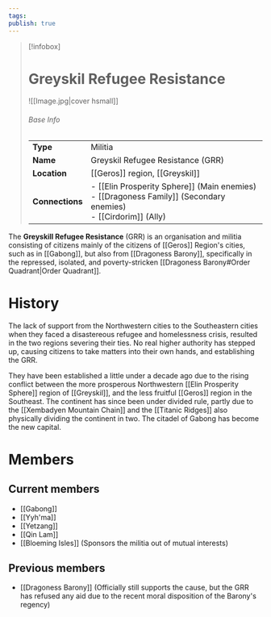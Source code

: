 ```yaml
---
tags: 
publish: true
---
```

> [!infobox]  
> # Greyskil Refugee Resistance
> ![[Image.jpg|cover hsmall]]  
> ###### Base Info
> | | |  
> |---|---|  
> | **Type** | Militia | 
> | **Name** | Greyskil Refugee Resistance (GRR) |
> | **Location** | [[Geros]] region, [[Greyskil]] |
> | **Connections** | - [[Elin Prosperity Sphere]] (Main enemies)<br>- [[Dragoness Family]] (Secondary enemies)<br>- [[Cirdorim]] (Ally) |

The **Greyskill Refugee Resistance** (GRR) is an organisation and militia consisting of citizens mainly of the citizens of [[Geros]] Region's cities, such as in [[Gabong]], but also from [[Dragoness Barony]], specifically in the repressed, isolated, and poverty-stricken [[Dragoness Barony#Order Quadrant|Order Quadrant]]. 
# History
The lack of support from the Northwestern cities to the Southeastern cities when they faced a disastereous refugee and homelessness crisis, resulted in the two regions severing their ties. No real higher authority has stepped up, causing citizens to take matters into their own hands, and establishing the GRR.

They have been established a little under a decade ago due to the rising conflict between the more prosperous Northwestern [[Elin Prosperity Sphere]] region of [[Greyskil]], and the less fruitful [[Geros]] region in the Southeast. The continent has since been under divided rule, partly due to the [[Xembadyen Mountain Chain]] and the [[Titanic Ridges]] also physically dividing the continent in two. The citadel of Gabong has become the new capital.
# Members
## Current members
- [[Gabong]]
- [[Yyh'ma]]
- [[Yetzang]]
- [[Qin Lam]]
- [[Bloeming Isles]] (Sponsors the militia out of mutual interests)
## Previous members
- [[Dragoness Barony]] (Officially still supports the cause, but the GRR has refused any aid due to the recent moral disposition of the Barony's regency)